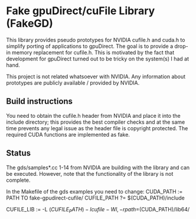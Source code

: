 # Fake gpuDirect/cuFile Library (FakeGD)

This library provides pseudo prototypes for NVIDIA cufile.h and cuda.h to simplify porting of applications to gpuDirect.
The goal is to provide a drop-in memory replacement for cufile.h.
This is motivated by the fact that development for gpuDirect turned out to be tricky on the system(s) I had at hand.

This project is not related whatsoever with NVIDIA.
Any information about prototypes are publicly available / provided by NVIDIA.

## Build instructions

You need to obtain the cufile.h header from NVIDIA and place it into the include directory; this provides the best compiler checks and at the same time prevents any legal issue as the header file is copyright protected.
The required CUDA functions are implemented as fake.

## Status

The gds/samples*.cc 1-14 from NVIDIA are building with the library and can be executed.
However, note that the functionality of the library is not complete.

In the Makefile of the gds examples you need to change:
CUDA_PATH := PATH TO fake-gpudirect-cufile/
CUFILE_PATH ?= $(CUDA_PATH)/include

CUFILE_LIB  := -L $(CUFILE_PATH) -lcufile  -Wl,-rpath=$(CUDA_PATH)/lib64/

